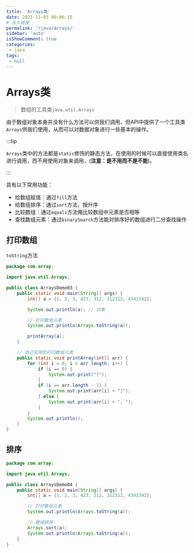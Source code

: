 ```yaml
---
title: 'Arrays类'
date: 2021-11-03 00:06:15
# 永久链接
permalink: '/java/Arrays/'
sidebar: 'auto'
isShowComment: true
categories:
 - java
tags:
 - null
---
```




# Arrays类

>   数组的工具类`java.util.Arrays`

由于数组对象本身并没有什么方法可以供我们调用，但API中提供了一个工具类`Arrays`供我们使用，从而可以对数据对象进行一些基本的操作。



:::tip

`Arrays`类中的方法都是`static`修饰的静态方法，在使用的时候可以直接使用类名进行调用，而不用使用对象来调用，(**注意：是不用而不是不能**)。

:::



具有以下常用功能：

-   给数组赋值：通过`fill`方法
-   给数组排序：通过`sort`方法，按升序
-   比较数组：通过`equals`方法俺比较数组中元素是否相等
-   查找数组元素：通过`binarySearch`方法能对排序好的数组进行二分查找操作



## 打印数组

`toString`方法

```java
package com.array;

import java.util.Arrays;

public class ArraysDemo03 {
    public static void main(String[] args) {
        int[] a = {1, 2, 3, 423, 312, 312312, 4342342};

        System.out.println(a); // 对象

        // 打印数组元素
        System.out.println(Arrays.toString(a));

        printArray(a);
    }

    // 自己实现的打印数组元素
    public static void printArray(int[] arr) {
        for (int i = 0; i < arr.length; i++) {
            if (i == 0) {
                System.out.print("[");
            }
            if (i == arr.length - 1) {
                System.out.print(arr[i] + "]");
            } else {
                System.out.print(arr[i] + ", ");
            }
        }
        System.out.println();
    }
}

```



## 排序

```java
package com.array;

import java.util.Arrays;

public class ArraysDemo04 {
    public static void main(String[] args) {
        int[] a = {1, 2, 3, 423, 312, 312312, 4342342};

        // 打印数组元素
        System.out.println(Arrays.toString(a));

        // 数组排序
        Arrays.sort(a);
        System.out.println(Arrays.toString(a));
    }
}

```

